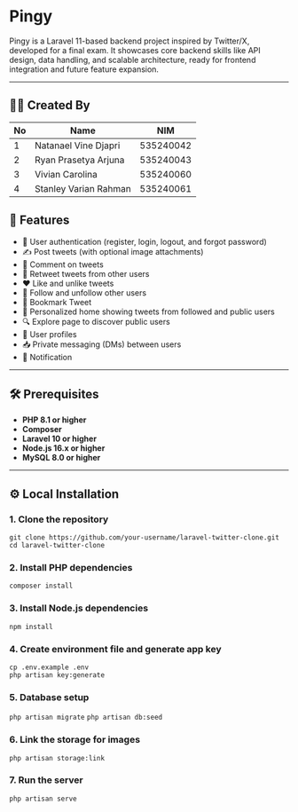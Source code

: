 # Pingy

Pingy is a Laravel 11-based backend project inspired by Twitter/X, developed for a final exam. It showcases core backend skills like API design, data handling, and scalable architecture, ready for frontend integration and future feature expansion.

---
## 👨‍💻 Created By


| No | Name                  | NIM         |
|----|-----------------------|-------------|
| 1  | Natanael Vine Djapri  | 535240042   |
| 2  | Ryan Prasetya Arjuna  | 535240043   |
| 3  | Vivian Carolina       | 535240060   |
| 4  | Stanley Varian Rahman | 535240061   |

## 🚀 Features

- 🔐 User authentication (register, login, logout, and forgot password)
- ✍️ Post tweets (with optional image attachments)
- 💬 Comment on tweets
- 🔁 Retweet tweets from other users
- ❤️ Like and unlike tweets
- 👤 Follow and unfollow other users
- 🔖 Bookmark Tweet
- 🧵 Personalized home showing tweets from followed and public users
- 🔍 Explore page to discover public users
- 📸 User profiles 
- 📥 Private messaging (DMs) between users
- 🔔 Notification


---

## 🛠️ Prerequisites

- **PHP 8.1 or higher**
- **Composer**
- **Laravel 10 or higher**
- **Node.js 16.x or higher**
- **MySQL 8.0 or higher**

---

## ⚙️ Local Installation

### 1. Clone the repository

`git clone https://github.com/your-username/laravel-twitter-clone.git`  
`cd laravel-twitter-clone`

### 2. Install PHP dependencies

`composer install`

### 3. Install Node.js dependencies

`npm install`  

### 4. Create environment file and generate app key

`cp .env.example .env`  
`php artisan key:generate`

### 5. Database setup

`php artisan migrate`
`php artisan db:seed`

### 6. Link the storage for images

`php artisan storage:link`

### 7. Run the server

`php artisan serve`

